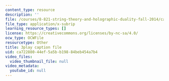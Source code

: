 ```yaml
---
content_type: resource
description: ''
file: /courses/8-821-string-theory-and-holographic-duality-fall-2014/ca72288044ef5a5bb19884beb454a7b4_LoIXB2GJHkg.vtt
file_type: application/x-subrip
learning_resource_types: []
license: https://creativecommons.org/licenses/by-nc-sa/4.0/
ocw_type: OCWFile
resourcetype: Other
title: 3play caption file
uid: ca722880-44ef-5a5b-b198-84beb454a7b4
video_files:
  video_thumbnail_file: null
video_metadata:
  youtube_id: null
---
```

